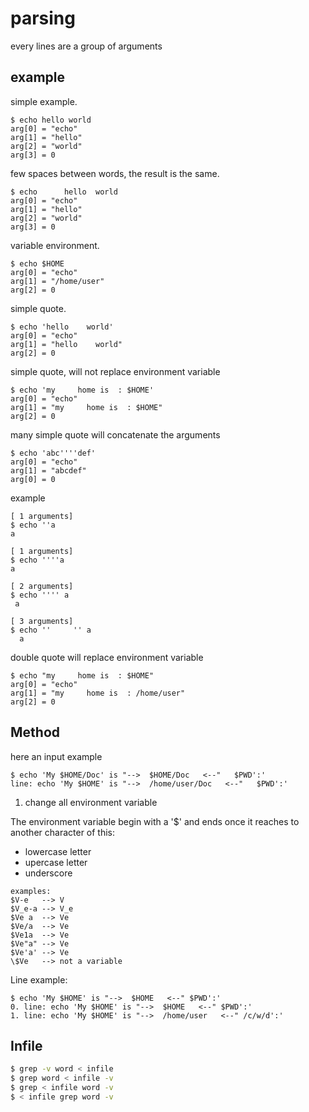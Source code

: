 # parsing

every lines are a group of arguments

## example

simple example.

```
$ echo hello world
arg[0] = "echo"
arg[1] = "hello"
arg[2] = "world"
arg[3] = 0
```

few spaces between words, the result is the same.

```
$ echo      hello  world
arg[0] = "echo"
arg[1] = "hello"
arg[2] = "world"
arg[3] = 0
```

variable environment.

```
$ echo $HOME
arg[0] = "echo"
arg[1] = "/home/user"
arg[2] = 0
```

simple quote. 

```
$ echo 'hello    world'
arg[0] = "echo"
arg[1] = "hello    world"
arg[2] = 0
```

simple quote, will not replace environment variable

```
$ echo 'my     home is  : $HOME'
arg[0] = "echo"
arg[1] = "my     home is  : $HOME"
arg[2] = 0
```

many simple quote will concatenate the arguments

```
$ echo 'abc''''def'
arg[0] = "echo"
arg[1] = "abcdef"
arg[0] = 0
```

example 

```
[ 1 arguments]
$ echo ''a
a

[ 1 arguments]
$ echo ''''a
a

[ 2 arguments]
$ echo '''' a
 a

[ 3 arguments]
$ echo ''     '' a
  a
```

double quote will replace environment variable

```
$ echo "my     home is  : $HOME"
arg[0] = "echo"
arg[1] = "my     home is  : /home/user"
arg[2] = 0
```

## Method

here an input example

```
$ echo 'My $HOME/Doc' is "-->  $HOME/Doc   <--"   $PWD':'
line: echo 'My $HOME' is "-->  /home/user/Doc   <--"   $PWD':'
```

1. change all environment variable

The environment variable begin with a '$' and
ends once it reaches to another character of this:
* lowercase letter
* upercase letter
* underscore
```
examples:
$V-e   --> V
$V_e-a --> V_e
$Ve a  --> Ve
$Ve/a  --> Ve
$Ve1a  --> Ve
$Ve"a" --> Ve
$Ve'a' --> Ve
\$Ve   --> not a variable
```

Line example:
```
$ echo 'My $HOME' is "-->  $HOME   <--" $PWD':'
0. line: echo 'My $HOME' is "-->  $HOME   <--" $PWD':'
1. line: echo 'My $HOME' is "-->  /home/user   <--" /c/w/d':'
```

## Infile

```sh
$ grep -v word < infile
$ grep word < infile -v 
$ grep < infile word -v
$ < infile grep word -v
```
